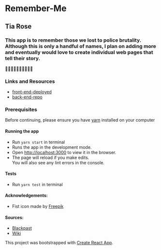 # Remember-Me

## Tia Rose

### This app is to remember those we lost to police brutality. Although this is only a handful of names, I plan on adding more and eventually would love to create individual web pages that tell their story.

✊🏿✊🏾✊🏽✊🏼✊🏻

### Links and Resources
* [front-end-deployed](https://remember-me.netlify.app)
* [back-end-repo](https://github.com/TRose2014/remember-me-backend)

### Prerequisites
Before continuing, please ensure you have [yarn](https://classic.yarnpkg.com/en/docs/install/#mac-stable) installed on your computer

#### Running the app
* Run `yarn start` in terminal
* Runs the app in the development mode.<br />
* Open [http://localhost:3000](http://localhost:3000) to view it in the browser.
* The page will reload if you make edits.<br />
You will also see any lint errors in the console.
  
#### Tests
* Run `yarn test` in terminal


#### Acknowledgements:
* Fist icon made by [Freepik](https://www.flaticon.com/)

#### Sources:
* [Blackpast](https://www.blackpast.org)
* [Wiki](https://www.wikipedia.org)


This project was bootstrapped with [Create React App](https://github.com/facebook/create-react-app).
